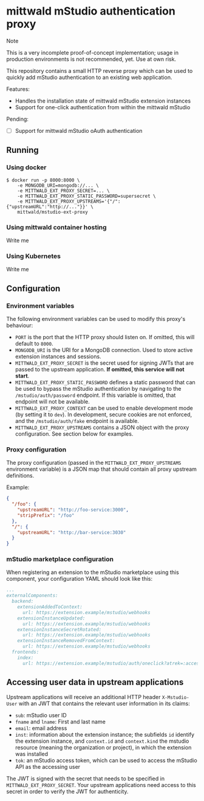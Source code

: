 # mittwald mStudio authentication proxy

> [!NOTE]
> This is a very incomplete proof-of-concept implementation; usage in production environments is not recommended, yet. Use at own risk.

This repository contains a small HTTP reverse proxy which can be used to quickly add mStudio authentication to an existing web application.

Features:

- Handles the installation state of mittwald mStudio extension instances
- Support for one-click authentication from within the mittwald mStudio

Pending:

- [ ] Support for mittwald mStudio oAuth authentication

## Running

### Using docker

```
$ docker run -p 8000:8000 \
    -e MONGODB_URI=mongodb://... \
    -e MITTWALD_EXT_PROXY_SECRET=... \
    -e MITTWALD_EXT_PROXY_STATIC_PASSWORD=supersecret \
    -e MITTWALD_EXT_PROXY_UPSTREAMS='{"/":{"upstreamURL":"http://..."}}' \
    mittwald/mstudio-ext-proxy
```

### Using mittwald container hosting

Write me

### Using Kubernetes

Write me

## Configuration

### Environment variables

The following environment variables can be used to modify this proxy's behaviour:

- `PORT` is the port that the HTTP proxy should listen on. If omitted, this will default to `8000`.
- `MONGODB_URI` is the URI for a MongoDB connection. Used to store active extension instances and sessions.
- `MITTWALD_EXT_PROXY_SECRET` is the secret used for signing JWTs that are passed to the upstream application. **If omitted, this service will not start**.
- `MITTWALD_EXT_PROXY_STATIC_PASSWORD` defines a static password that can be used to bypass the mStudio authentication by navigating to the `/mstudio/auth/password` endpoint. If this variable is omitted, that endpoint will not be available.
- `MITTWALD_EXT_PROXY_CONTEXT` can be used to enable development mode (by setting it to `dev`). In development, secure cookies are not enforced, and the `/mstudio/auth/fake` endpoint is available.
- `MITTWALD_EXT_PROXY_UPSTREAMS` contains a JSON object with the proxy configuration. See section below for examples.

### Proxy configuration

The proxy configuration (passed in the `MITTWALD_EXT_PROXY_UPSTREAMS` environment variable) is a JSON map that should contain all proxy upstream definitions.

Example:

```json
{
  "/foo": {
    "upstreamURL": "http://foo-service:3000",
    "stripPrefix": "/foo"
  },
  "/": {
    "upstreamURL": "http://bar-service:3030"
  }
}
```

### mStudio marketplace configuration

When registering an extension to the mStudio marketplace using this component, your configuration YAML should look like this:

```yaml
...
externalComponents:
  backend:
    extensionAddedToContext:
      url: https://extension.example/mstudio/webhooks
    extensionInstanceUpdated:
      url: https://extension.example/mstudio/webhooks
    extensionInstanceSecretRotated:
      url: https://extension.example/mstudio/webhooks
    extensionInstanceRemovedFromContext:
      url: https://extension.example/mstudio/webhooks
  frontends:
    index:
      url: https://extension.example/mstudio/auth/oneclick?atrek=:accessTokenRetrievalKey&userId=:userId&instanceID=:extensionInstanceId

```

## Accessing user data in upstream applications

Upstream applications will receive an additional HTTP header `X-Mstudio-User` with an JWT that contains the relevant user information in its claims:

- `sub`: mStudio user ID
- `fname` and `lname`: First and last name
- `email`: email address
- `inst`: information about the extension instance; the subfields `id` identify the extension instance, and `context.id` and `context.kind` the mstudio resource (meaning the organization or project), in which the extension was installed
- `tok`: an mStudio access token, which can be used to access the mStudio API as the accessing user

The JWT is signed with the secret that needs to be specified in `MITTWALD_EXT_PROXY_SECRET`. Your upstream applications need access to this secret in order to verify the JWT for authenticity.
